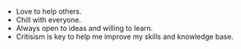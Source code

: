 - Love to help others.
- Chill with everyone.
- Always open to ideas and willing to learn.
- Critisism is key to help me improve my skills and knowledge base.
